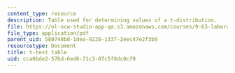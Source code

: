 ```yaml
---
content_type: resource
description: Table used for determining values of a t-distribution.
file: https://ol-ocw-studio-app-qa.s3.amazonaws.com/courses/9-63-laboratory-in-visual-cognition-fall-2009/cca0bde257bd6ed671c307c5f8dc0cf9_MIT9_63F09_rr02.pdf
file_type: application/pdf
parent_uid: 580748bd-1dea-9228-1337-2eec47e2f3b9
resourcetype: Document
title: t-test table
uid: cca0bde2-57bd-6ed6-71c3-07c5f8dc0cf9
---
```

